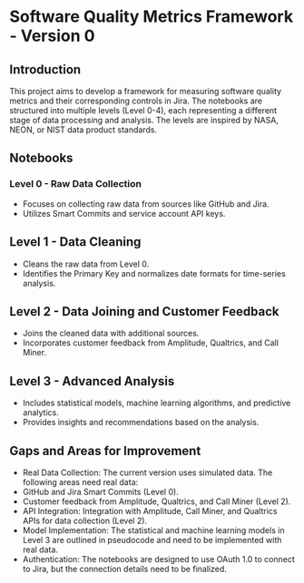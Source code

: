# Software Quality Metrics Framework - Version 0

## Introduction
This project aims to develop a framework for measuring software quality metrics and their corresponding controls in Jira. The notebooks are structured into multiple levels (Level 0-4), each representing a different stage of data processing and analysis. The levels are inspired by NASA, NEON, or NIST data product standards.

## Notebooks

### Level 0 - Raw Data Collection
- Focuses on collecting raw data from sources like GitHub and Jira.
- Utilizes Smart Commits and service account API keys.

## Level 1 - Data Cleaning

- Cleans the raw data from Level 0.
- Identifies the Primary Key and normalizes date formats for time-series analysis.

## Level 2 - Data Joining and Customer Feedback

- Joins the cleaned data with additional sources.
- Incorporates customer feedback from Amplitude, Qualtrics, and Call Miner.

## Level 3 - Advanced Analysis

- Includes statistical models, machine learning algorithms, and predictive analytics.
- Provides insights and recommendations based on the analysis.

## Gaps and Areas for Improvement

- Real Data Collection: The current version uses simulated data. The following areas need real data:
- GitHub and Jira Smart Commits (Level 0).
- Customer feedback from Amplitude, Qualtrics, and Call Miner (Level 2).
- API Integration: Integration with Amplitude, Call Miner, and Qualtrics APIs for data collection (Level 2).
- Model Implementation: The statistical and machine learning models in Level 3 are outlined in pseudocode and need to be implemented with real data.
- Authentication: The notebooks are designed to use OAuth 1.0 to connect to Jira, but the connection details need to be finalized.

